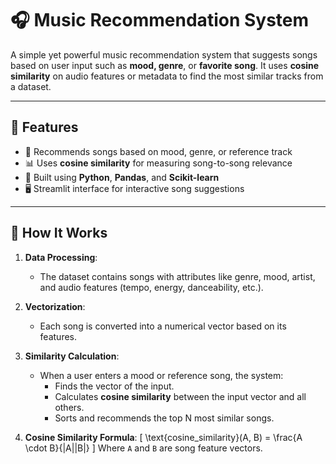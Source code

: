 # 🎧 Music Recommendation System

A simple yet powerful music recommendation system that suggests songs based on user input such as **mood, genre**, or **favorite song**. It uses **cosine similarity** on audio features or metadata to find the most similar tracks from a dataset.

---

## 🚀 Features

- 🎵 Recommends songs based on mood, genre, or reference track
- 📊 Uses **cosine similarity** for measuring song-to-song relevance
- 🧠 Built using **Python**, **Pandas**, and **Scikit-learn**
- 🖥️ Streamlit interface for interactive song suggestions

---

## 🧠 How It Works

1. **Data Processing**:
   - The dataset contains songs with attributes like genre, mood, artist, and audio features (tempo, energy, danceability, etc.).

2. **Vectorization**:
   - Each song is converted into a numerical vector based on its features.

3. **Similarity Calculation**:
   - When a user enters a mood or reference song, the system:
     - Finds the vector of the input.
     - Calculates **cosine similarity** between the input vector and all others.
     - Sorts and recommends the top N most similar songs.

4. **Cosine Similarity Formula**:
   \[
   \text{cosine\_similarity}(A, B) = \frac{A \cdot B}{\|A\|\|B\|}
   \]
   Where `A` and `B` are song feature vectors.







